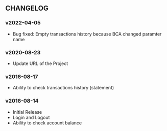 ## CHANGELOG

### v2022-04-05

* Bug fixed: Empty transactions history because BCA changed paramter name

### v2020-08-23

* Update URL of the Project

### v2016-08-17

* Ability to check transactions history (statement)

### v2016-08-14

* Initial Release
* Login and Logout
* Ability to check account balance